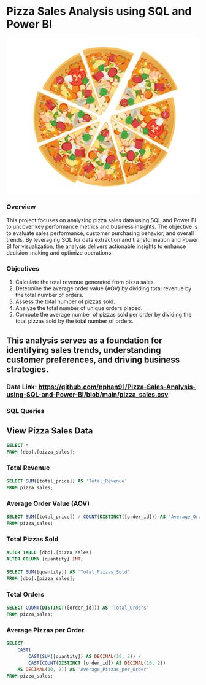 # Pizza Sales Analysis using SQL and Power BI
![Pizza Image](https://github.com/nphan91/Pizza-Sales-Analysis-/blob/main/Pizza%20Image.png)
### Overview
This project focuses on analyzing pizza sales data using SQL and Power BI to uncover key performance metrics and business insights. The objective is to evaluate sales performance, customer purchasing behavior, and overall trends. By leveraging SQL for data extraction and transformation and Power BI for visualization, the analysis delivers actionable insights to enhance decision-making and optimize operations.  

### Objectives
1. Calculate the total revenue generated from pizza sales.  
2. Determine the average order value (AOV) by dividing total revenue by the total number of orders.  
3. Assess the total number of pizzas sold.  
4. Analyze the total number of unique orders placed.  
5. Compute the average number of pizzas sold per order by dividing the total pizzas sold by the total number of orders.

## This analysis serves as a foundation for identifying sales trends, understanding customer preferences, and driving business strategies.  

### Data Link: https://github.com/nphan91/Pizza-Sales-Analysis-using-SQL-and-Power-BI/blob/main/pizza_sales.csv

### SQL Queries
## View Pizza Sales Data
```sql
SELECT *  
FROM [dbo].[pizza_sales];
```
### Total Revenue
```sql
SELECT SUM([total_price]) AS 'Total_Revenue'  
FROM pizza_sales;
```
### Average Order Value (AOV)
```sql
SELECT SUM([total_price]) / COUNT(DISTINCT([order_id])) AS 'Average_Order_Value'  
FROM pizza_sales;
```
### Total Pizzas Sold
```sql
ALTER TABLE [dbo].[pizza_sales]  
ALTER COLUMN [quantity] INT;

SELECT SUM([quantity]) AS 'Total_Pizzas_Sold'  
FROM [dbo].[pizza_sales];
```
### Total Orders
```sql
SELECT COUNT(DISTINCT([order_id])) AS 'Total_Orders'  
FROM pizza_sales;
```
### Average Pizzas per Order
```sql
SELECT 
    CAST(
        CAST(SUM([quantity]) AS DECIMAL(10, 2)) / 
        CAST(COUNT(DISTINCT [order_id]) AS DECIMAL(10, 2)) 
    AS DECIMAL(10, 2)) AS 'Average_Pizzas_per_Order'  
FROM pizza_sales;
```
